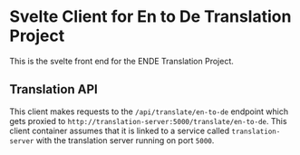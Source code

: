 # Svelte Client for En to De Translation Project
This is the svelte front end for the ENDE Translation Project.

## Translation API
This client makes requests to the `/api/translate/en-to-de` endpoint which gets proxied to `http://translation-server:5000/translate/en-to-de`. This client container assumes that it is linked to a service called `translation-server` with the translation server running on port `5000`.